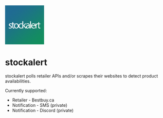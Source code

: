 ![icon](icon/icon128.png "icon")

# stockalert

stockalert polls retailer APIs and/or scrapes their websites to detect product availabilities.

Currently supported:
* Retailer - Bestbuy.ca
* Notification - SMS (private)
* Notification - Discord (private)
